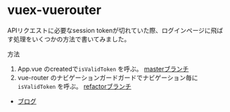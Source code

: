 # vuex-vuerouter

APIリクエストに必要なsession tokenが切れていた際、ログインページに飛ばす処理をいくつかの方法で書いてみました。

方法
1. App.vue のcreatedで`isValidToken` を呼ぶ。 [masterブランチ](https://github.com/schktjm/vuex-vuerouter)
2. vue-router のナビゲーションガードガードでナビゲーション毎に `isValidToken` を呼ぶ。 [refactorブランチ](https://github.com/schktjm/vuex-vuerouter/tree/refactor)

- [ブログ](https://tjmschk.hatenablog.com/entry/2019/12/28/201830)
